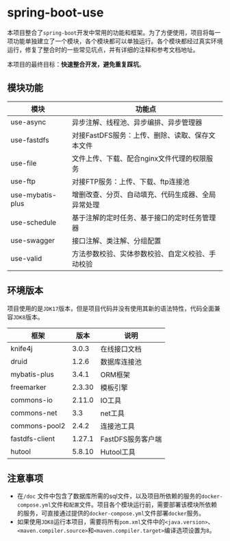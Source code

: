 # spring-boot-use
本项目整合了`spring-boot`开发中常用的功能和框架。为了方便使用，项目将每一项功能单独建立了一个模块，各个模块都可以单独运行。各个模块都经过真实环境运行，修复了整合时的一些常见坑点，并有详细的注释和参考文档地址。

本项目的最终目标：**快速整合开发，避免重复踩坑**。

## 模块功能

| 模块               | 功能点                         |
|------------------|-----------------------------|
| use-async        | 异步注解、线程池、异步编排、异步管理器         |
| use-fastdfs      | 对接FastDFS服务：上传、删除、读取、保存文本文件 |
| use-file         | 文件上传、下载、配合nginx文件代理的权限服务    |
| use-ftp          | 对接FTP服务：上传、下载、ftp连接池        |
| use-mybatis-plus | 增删改查、分页、自动填充、代码生成器、全局异常处理   |
| use-schedule     | 基于注解的定时任务、基于接口的定时任务管理器     |
| use-swagger      | 接口注解、类注解、分组配置               |
| use-valid        | 方法参数校验、实体参数校验、自定义校验、手动校验          |

## 环境版本

项目使用的是`JDK17`版本，但是项目代码并没有使用其新的语法特性，代码全面兼容`JDK8`版本。

| 框架             | 版本     | 说明           |
|----------------|--------|--------------|
| knife4j        | 3.0.3  | 在线接口文档       |
| druid          | 1.2.6  | 数据库连接池       |
| mybatis-plus   | 3.4.1  | ORM框架        |
| freemarker     | 2.3.30 | 模板引擎         |
| commons-io     | 2.11.0 | IO工具         |
| commons-net    | 3.3    | net工具        |
| commons-pool2  | 2.4.2  | 连接池工具        |
| fastdfs-client | 1.27.1 | FastDFS服务客户端 |
| hutool         | 5.8.10 | Hutool工具     |


## 注意事项

* 在`/doc` 文件中包含了数据库所需的sql文件，以及项目所依赖的服务的`docker-compose.yml`文件和`配置`文件。项目各个模块运行前，需要部署该模块所依赖的服务，可直接通过提供的`docker-compose.yml`文件部署`docker`服务。
* 如果使用`JDK8`运行本项目，需要将所有`pom.xml`文件中的`<java.version>`、`<maven.compiler.source>`和`<maven.compiler.target>`编译选项设置为`8`。
